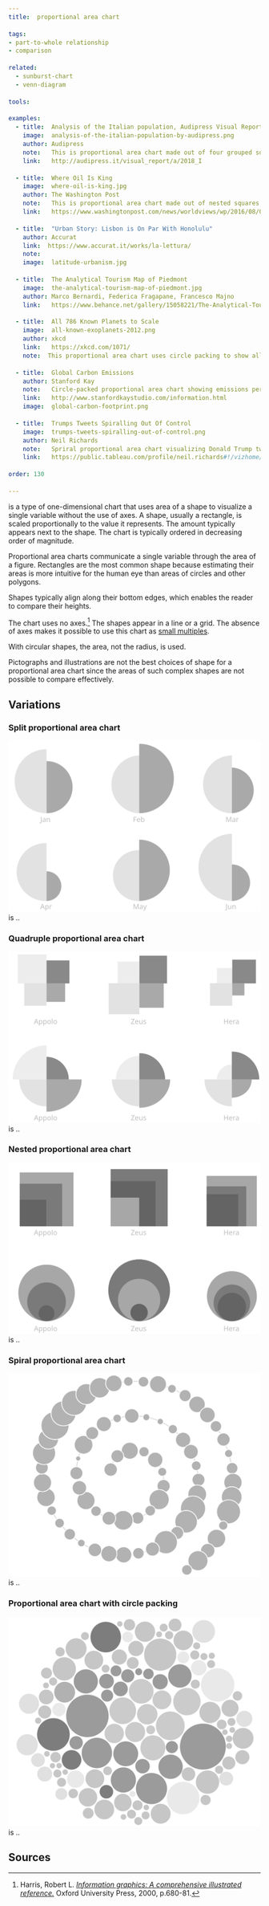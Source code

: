 ```yaml
---
title:  proportional area chart

tags:
- part-to-whole relationship
- comparison

related:
  - sunburst-chart
  - venn-diagram

tools:

examples:
  - title:  Analysis of the Italian population, Audipress Visual Report
    image:  analysis-of-the-italian-population-by-audipress.png
    author: Audipress
    note:   This is proportional area chart made out of four grouped squares, according to profession type.
    link:   http://audipress.it/visual_report/a/2018_I
    
  - title:  Where Oil Is King
    image:  where-oil-is-king.jpg
    author: The Washington Post
    note:   This is proportional area chart made out of nested squares
    link:   https://www.washingtonpost.com/news/worldviews/wp/2016/08/02/how-the-crash-in-oil-prices-devastated-angola-and-venezuela/

  - title:  "Urban Story: Lisbon is On Par With Honolulu"
    author: Accurat
    link:  https://www.accurat.it/works/la-lettura/
    note:   
    image:  latitude-urbanism.jpg

  - title:  The Analytical Tourism Map of Piedmont
    image:  the-analytical-tourism-map-of-piedmont.jpg
    author: Marco Bernardi, Federica Fragapane, Francesco Majno
    link:   https://www.behance.net/gallery/15058221/The-Analytical-Tourism-Map-of-Piedmont
        
  - title:  All 786 Known Planets to Scale
    image:  all-known-exoplanets-2012.png
    author: xkcd
    link:   https://xkcd.com/1071/
    note:  This proportional area chart uses circle packing to show all 786 extrasolar planets (as of june 2012). Planets are categorized based on their mass which is shown with different color.
    
  - title:  Global Carbon Emissions
    author: Stanford Kay
    note:   Circle-packed proportional area chart showing emissions per country
    link:   http://www.stanfordkaystudio.com/information.html
    image:  global-carbon-footprint.png

  - title:  Trumps Tweets Spiralling Out Of Control
    image:  trumps-tweets-spiralling-out-of-control.png
    author: Neil Richards
    note:   Spriral proportional area chart visualizing Donald Trump tweets. Each circle represent number of re-tweets and favorites. See the interactive visualizatioin to explore content of each tweet.
    link:   https://public.tableau.com/profile/neil.richards#!/vizhome/trump_5/Dashboard1

order: 130

---
```


is a type of one-dimensional chart that uses area of a shape to visualize a single variable without the use of axes. A shape, usually a rectangle, is scaled proportionally to the value it represents. The amount typically appears next to the shape. The chart is typically ordered in decreasing order of magnitude.

<!--more-->
Proportional area charts communicate a single variable through the area of a figure. Rectangles are the most common shape because estimating their areas is more intuitive for the human eye than areas of circles and other polygons.

Shapes typically align along their bottom edges, which enables the reader to compare their heights.

The chart uses no axes.[^harris] The shapes appear in a line or a grid. The absence of axes makes it possible to use this chart as [small multiples](/small-multiples).

With circular shapes, the area, not the radius, is used. 

Pictographs and illustrations are not the best choices of shape for a proportional area chart since the areas of such complex shapes are not possible to compare effectively.


## Variations

### Split proportional area chart
<img src="split-proportional-area-chart.svg" class="f-right-half" /> is ..

### Quadruple proportional area chart
<img src="quadruple-proportional-area-chart.svg" class="f-right-half" /> is ..

### Nested proportional area chart
<img src="nested-proportional-area-chart.svg" class="f-right-half" /> is ..

### Spiral proportional area chart
<img src="spiral-proportional-area-chart.svg" class="f-right-half" /> is ..

### Proportional area chart with circle packing
<img src="circle-packing-proportional-area-chart.svg" class="f-right-half" /> is ..

## Sources
[^harris]: Harris, Robert L. [*Information graphics: A comprehensive illustrated reference.*](https://books.google.com/books?id=LT1RXREvkGIC) Oxford University Press, 2000, p.680-81.
